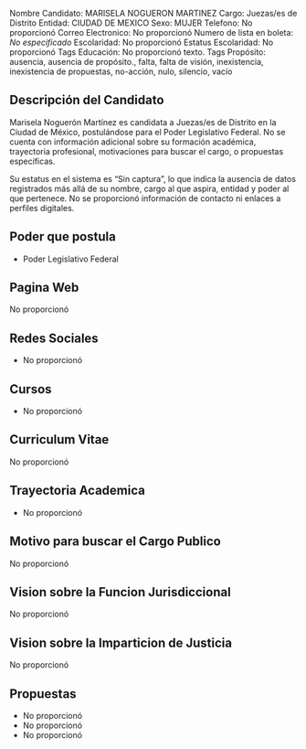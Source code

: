 Nombre Candidato: MARISELA NOGUERON MARTINEZ
Cargo: Juezas/es de Distrito
Entidad: CIUDAD DE MEXICO
Sexo: MUJER
Telefono: No proporcionó
Correo Electronico: No proporcionó
Numero de lista en boleta: *No especificado*
Escolaridad: No proporcionó
Estatus Escolaridad: No proporcionó
Tags Educación: No proporcionó texto.
Tags Propósito: ausencia, ausencia de propósito., falta, falta de visión, inexistencia, inexistencia de propuestas, no-acción, nulo, silencio, vacío


## Descripción del Candidato 

Marisela Noguerón Martínez es candidata a Juezas/es de Distrito en la Ciudad de México, postulándose para el Poder Legislativo Federal. No se cuenta con información adicional sobre su formación académica, trayectoria profesional, motivaciones para buscar el cargo, o propuestas específicas.

Su estatus en el sistema es “Sin captura”, lo que indica la ausencia de datos registrados más allá de su nombre, cargo al que aspira, entidad y poder al que pertenece. No se proporcionó información de contacto ni enlaces a perfiles digitales.


## Poder que postula

- Poder Legislativo Federal


## Pagina Web

No proporcionó


## Redes Sociales

- No proporcionó


## Cursos

- No proporcionó


## Curriculum Vitae

No proporcionó


## Trayectoria Academica

- No proporcionó


## Motivo para buscar el Cargo Publico

No proporcionó


## Vision sobre la Funcion Jurisdiccional

No proporcionó


## Vision sobre la Imparticion de Justicia

No proporcionó


## Propuestas

- No proporcionó
- No proporcionó
- No proporcionó

